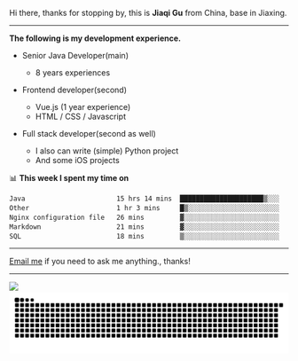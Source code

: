 Hi there, thanks for stopping by, this is **Jiaqi Gu** from China, base in Jiaxing.

---

**The following is my development experience.**

- Senior Java Developer(main)
  - 8 years experiences

- Frontend developer(second)
  - Vue.js (1 year experience)
  - HTML / CSS / Javascript
  
- Full stack developer(second as well)
  - I also can write (simple) Python project
  - And some iOS projects

📊 **This week I spent my time on**
<!--START_SECTION:waka-->

```txt
Java                       15 hrs 14 mins  █████████████████████▒░░░   85.73 %
Other                      1 hr 3 mins     █▒░░░░░░░░░░░░░░░░░░░░░░░   05.95 %
Nginx configuration file   26 mins         ▓░░░░░░░░░░░░░░░░░░░░░░░░   02.51 %
Markdown                   21 mins         ▓░░░░░░░░░░░░░░░░░░░░░░░░   02.00 %
SQL                        18 mins         ▒░░░░░░░░░░░░░░░░░░░░░░░░   01.71 %
```

<!--END_SECTION:waka-->

---

[Email me](mailto:htk2klwgr@mozmail.com?subject=Hiring_from_GitHub) if you need to ask me anything., thanks!

---

![]( https://visitor-badge.glitch.me/badge?page_id=githubgujiaqi)
![]( https://github.com/droid-Q/droid-Q/raw/output/github-contribution-grid-snake.svg#gh-dark-mode-only)
